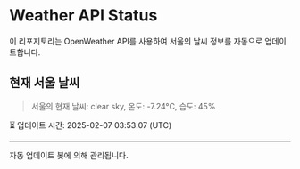 
# Weather API Status

이 리포지토리는 OpenWeather API를 사용하여 서울의 날씨 정보를 자동으로 업데이트합니다.

## 현재 서울 날씨
> 서울의 현재 날씨: clear sky, 온도: -7.24°C, 습도: 45%

⏳ 업데이트 시간: 2025-02-07 03:53:07 (UTC)

---
자동 업데이트 봇에 의해 관리됩니다.
